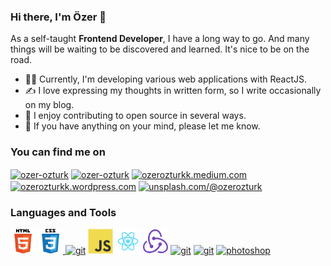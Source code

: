 ### Hi there, I'm Özer 👋

As a self-taught <b>Frontend Developer</b>, I have a long way to go. And many things will be waiting to be discovered and learned. It's nice to be on the road.

   

- 👨‍💻 Currently, I'm developing various web applications with ReactJS.
- ✍ I love expressing my thoughts in written form, so I write occasionally on my blog.
- 🌿 I enjoy contributing to open source in several ways.
- 💬 If you have anything on your mind, please let me know.


<h3 align="left">You can find me on</h3>
<p align="left">
<a href="https://www.linkedin.com/in/ozerozturk/" target="blank"><img align="center" src="https://cdn.jsdelivr.net/npm/simple-icons@3.0.1/icons/linkedin.svg" alt="ozer-ozturk" height="25" width="30" /></a>
<a href="https://twitter.com/ozerozturkkk" target="blank"><img align="center" src="https://cdn.jsdelivr.net/npm/simple-icons@v3/icons/twitter.svg" alt="ozer-ozturk" height="25" width="30" /></a>
<a href="https://ozerozturkk.medium.com/" target="blank"><img align="center" src="https://cdn.jsdelivr.net/npm/simple-icons@3.0.1/icons/medium.svg" alt="ozerozturkk.medium.com" height="25" width="30" /></a>
<a href="https://ozerozturkk.wordpress.com/" target="blank"><img align="center" src="https://cdn.jsdelivr.net/npm/simple-icons@3.13.0/icons/wordpress.svg" alt="ozerozturkk.wordpress.com" height="25" width="30" /></a>
 <a href="https://unsplash.com/@ozerozturk" target="blank"><img align="center" src="https://cdn.jsdelivr.net/npm/simple-icons@3.0.1/icons/unsplash.svg" alt="unsplash.com/@ozerozturk" height="25" width="30" /></a>
</p>




   
<h3 align="left">Languages and Tools</h3>
<p align="left">
<a href="https://developer.mozilla.org/en-US/docs/Web/HTML" target="_blank"> <img src="https://raw.githubusercontent.com/devicons/devicon/master/icons/html5/html5-original-wordmark.svg" alt="html5" width="40" height="40"/></a> 
<a href="https://developer.mozilla.org/en-US/docs/Web/CSS" target="_blank"> <img src="https://raw.githubusercontent.com/devicons/devicon/master/icons/css3/css3-original-wordmark.svg" alt="css3" width="40" height="40"/>
<a href="https://getbootstrap.com/" target="_blank"> <img src="https://raw.githubusercontent.com/rahulbanerjee26/githubAboutMeGenerator/main/icons/bootstrap.svg" alt="git" width="40" height="40"/></a>
<a href="https://developer.mozilla.org/en-US/docs/Web/JavaScript" target="_blank"><img src="https://raw.githubusercontent.com/devicons/devicon/master/icons/javascript/javascript-original.svg" alt="javascript" width="40" height="40"/></a>
<a href="https://reactjs.org/" target="_blank"><img width="40" height="40" src="https://raw.githubusercontent.com/github/explore/80688e429a7d4ef2fca1e82350fe8e3517d3494d/topics/react/react.png"></a>
<a href="https://redux.js.org" target="_blank"> <img src="https://raw.githubusercontent.com/devicons/devicon/master/icons/redux/redux-original.svg" alt="redux" width="40" height="40"/></a>
<a href="https://git-scm.com/" target="_blank"> <img src="https://www.vectorlogo.zone/logos/git-scm/git-scm-icon.svg" alt="git" width="40" height="40"/></a>
<a href="https://firebase.google.com/" target="_blank"> <img src="https://raw.githubusercontent.com/rahulbanerjee26/githubAboutMeGenerator/main/icons/firebase.svg" alt="git" width="40" height="40"/></a>
<a href="https://www.adobe.com/products/photoshop.html" target="_blank"> <img src="https://github.com/rahulbanerjee26/githubProfileReadmeGenerator/blob/main/icons/photoshop.svg" alt="photoshop" width="40" height="40"/>



